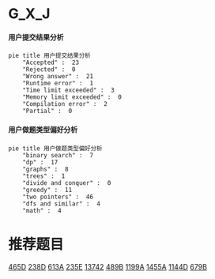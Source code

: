 # G_X_J

<!-- tabs:start -->



#### **用户提交结果分析**

```mermaid
pie title 用户提交结果分析
    "Accepted" :  23
    "Rejected" :  0
    "Wrong answer" :  21
    "Runtime error" :  1
    "Time limit exceeded" :  3
    "Memory limit exceeded" :  0
    "Compilation error" :  2
    "Partial" :  0
```

#### **用户做题类型偏好分析**

```mermaid
pie title 用户做题类型偏好分析
    "binary search" :  7
    "dp" :  17
    "graphs" :  8
    "trees" :  1
    "divide and conquer" :  0
    "greedy" :  11
    "two pointers" :  46
    "dfs and similar" :  4
    "math" :  4
```



<!-- tabs:end -->
# 推荐题目
[465D](https://codeforces.com/contest/465/problem/D)
[238D](https://codeforces.com/contest/238/problem/D)
[613A](https://codeforces.com/contest/613/problem/A)
[235E](https://codeforces.com/contest/235/problem/E)
[13742](https://codeforces.com/contest/1374/problem/2)
[489B](https://codeforces.com/contest/489/problem/B)
[1199A](https://codeforces.com/contest/1199/problem/A)
[1455A](https://codeforces.com/contest/1455/problem/A)
[1144D](https://codeforces.com/contest/1144/problem/D)
[679B](https://codeforces.com/contest/679/problem/B)
